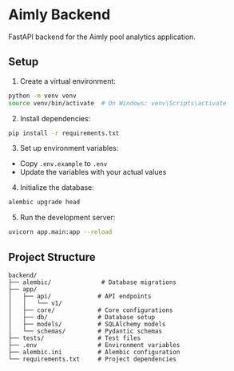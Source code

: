 # Aimly Backend

FastAPI backend for the Aimly pool analytics application.

## Setup

1. Create a virtual environment:
```bash
python -m venv venv
source venv/bin/activate  # On Windows: venv\Scripts\activate
```

2. Install dependencies:
```bash
pip install -r requirements.txt
```

3. Set up environment variables:
- Copy `.env.example` to `.env`
- Update the variables with your actual values

4. Initialize the database:
```bash
alembic upgrade head
```

5. Run the development server:
```bash
uvicorn app.main:app --reload
```

## Project Structure

```
backend/
├── alembic/              # Database migrations
├── app/
│   ├── api/             # API endpoints
│   │   └── v1/
│   ├── core/            # Core configurations
│   ├── db/              # Database setup
│   ├── models/          # SQLAlchemy models
│   └── schemas/         # Pydantic schemas
├── tests/               # Test files
├── .env                 # Environment variables
├── alembic.ini          # Alembic configuration
└── requirements.txt     # Project dependencies
```